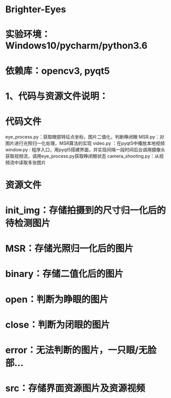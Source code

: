 # Brighter-Eyes
# 实验环境：Windows10/pycharm/python3.6
# 依赖库：opencv3, pyqt5

# 1、代码与资源文件说明：
# 代码文件
 eye_process.py：获取眼部特征点坐标，图片二值化，判断睁闭眼
 MSR.py：对图片进行光照归一化处理，MSR算法的实现
 video.py ：在pyqt5中播放本地视频
 window.py : 程序入口，用pyqt5搭建界面，并实现间隔一段时间后台调用摄像头获取视频流，调用eye_process.py获取睁闭眼状态
 camera_shooting.py：从视频流中读取多张图片

# 资源文件
# init_img：存储拍摄到的尺寸归一化后的待检测图片
# MSR：存储光照归一化后的图片
# binary：存储二值化后的图片
# open：判断为睁眼的图片
# close：判断为闭眼的图片
# error：无法判断的图片，一只眼/无脸部…
# src：存储界面资源图片及资源视频
